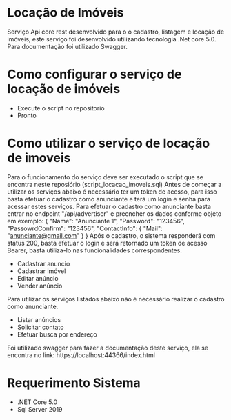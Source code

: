 # Locação de Imóveis
Serviço Api core rest desenvolvido para o o cadastro, listagem e locação de imóveis, este serviço foi desenvolvido utilizando tecnologia .Net core 5.0.
Para documentação foi utilizado Swagger.
# Como configurar o serviço de locação de imóveis
* Execute o script no repositorio
* Pronto
# Como utilizar o serviço de locação de imoveis
Para o funcionamento do serviço deve ser executado o script que se encontra neste reposiório (script_locacao_imoveis.sql)
Antes de começar a utilizar os serviços abaixo é necessário ter um token de acesso, para isso basta efetuar o cadastro como anunciante e terá um login e senha para acessar estes serviços.
Para efetuar o cadastro como anunciante basta entrar no endpoint "/api/advertiser" e preencher os dados conforme objeto em exemplo:
{
  "Name": "Anunciante 1",
  "Password": "123456",
  "PassowrdConfirm": "123456",
  "ContactInfo": {
    "Mail": "anunciante@gmail.com"
  }
}
Após o cadastro, o sistema responderá com status 200, basta efetuar o login e será retornado um token de acesso Bearer, basta utiliza-lo nas funcionalidades correspondentes.
* Cadastrar anuncio
* Cadastrar imóvel
* Editar anúncio
* Vender anúncio 

Para utilizar os serviços listados abaixo não é necessário realizar o cadastro como anunciante.
* Listar anúncios
* Solicitar contato
* Efetuar busca por endereço

Foi utilizado swagger para fazer a documentação deste serviço, ela se encontra no link: https://localhost:44366/index.html

# Requerimento Sistema
* .NET Core 5.0
* Sql Server 2019

